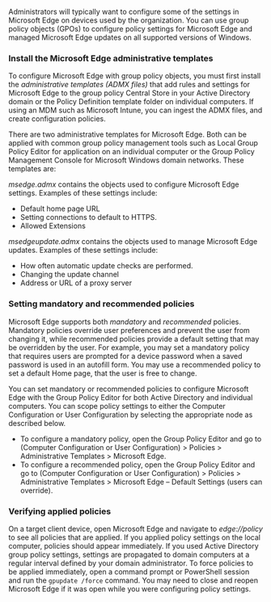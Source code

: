 Administrators will typically want to configure some of the settings in Microsoft Edge on devices used by the organization. You can use group policy objects (GPOs) to configure policy settings for Microsoft Edge and managed Microsoft Edge updates on all supported versions of Windows.

### Install the Microsoft Edge administrative templates

To configure Microsoft Edge with group policy objects, you must first install the *administrative templates (ADMX files)* that add rules and settings for Microsoft Edge to the group policy Central Store in your Active Directory domain or the Policy Definition template folder on individual computers. If using an MDM such as Microsoft Intune, you can ingest the ADMX files, and create configuration policies.

There are two administrative templates for Microsoft Edge. Both can be applied with common group policy management tools such as Local Group Policy Editor for application on an individual computer or the Group Policy Management Console for Microsoft Windows domain networks. These templates are:

*msedge.admx* contains the objects used to configure Microsoft Edge settings. Examples of these settings include:

 -  Default home page URL
 -  Setting connections to default to HTTPS.
 -  Allowed Extensions

*msedgeupdate.admx* contains the objects used to manage Microsoft Edge updates. Examples of these settings include:

 -  How often automatic update checks are performed.
 -  Changing the update channel
 -  Address or URL of a proxy server

### Setting mandatory and recommended policies

Microsoft Edge supports both *mandatory* and *recommended* policies. Mandatory policies override user preferences and prevent the user from changing it, while recommended policies provide a default setting that may be overridden by the user. For example, you may set a mandatory policy that requires users are prompted for a device password when a saved password is used in an autofill form. You may use a recommended policy to set a default Home page, that the user is free to change.

You can set mandatory or recommended policies to configure Microsoft Edge with the Group Policy Editor for both Active Directory and individual computers. You can scope policy settings to either the Computer Configuration or User Configuration by selecting the appropriate node as described below.

 -  To configure a mandatory policy, open the Group Policy Editor and go to (Computer Configuration or User Configuration) &gt; Policies &gt; Administrative Templates &gt; Microsoft Edge.
 -  To configure a recommended policy, open the Group Policy Editor and go to (Computer Configuration or User Configuration) &gt; Policies &gt; Administrative Templates &gt; Microsoft Edge – Default Settings (users can override).

### Verifying applied policies

On a target client device, open Microsoft Edge and navigate to *edge://policy* to see all policies that are applied. If you applied policy settings on the local computer, policies should appear immediately. If you used Active Directory group policy settings, settings are propagated to domain computers at a regular interval defined by your domain administrator. To force policies to be applied immediately, open a command prompt or PowerShell session and run the `gpupdate /force` command. You may need to close and reopen Microsoft Edge if it was open while you were configuring policy settings.
